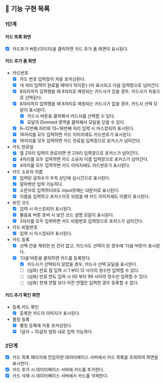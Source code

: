 ## 📝 기능 구현 목록

### 1단계

#### 카드 목록 화면

- [x] 카드추가 버튼(이미지)을 클릭하면 카드 추가 폼 화면이 표시된다.

#### 카드 추가 폼 화면

- 카드번호
  - [x] 카드 번호 입력창이 자동 포커싱된다.
  - [x] 네 자리 입력이 완료될 때마다 하이픈(-)이 표시되고 다음 입력창으로 넘어간다.
  - [x] 8자리까지 입력했을 때 8자리로 매칭되는 카드사가 있을 경우, 카드사가 자동으로 선택된다.
  - [x] 8자리까지 입력했을 때 8자리로 매칭되는 카드사가 없을 경우, 카드사 선택 모달이 표시된다.
    - [x] 카드사 버튼을 클릭해서 카드사를 선택할 수 있다.
    - [x] 모달의 Dimmed 영역을 클릭해서 모달을 닫을 수 있다.
  - [x] 9~12번째 자리와 13~16번째 자리 입력 시 마스킹되어 표시된다.
  - [x] 16자리를 모두 입력하면 카드 이미지에도 카드번호가 표시된다.
  - [x] 16자리를 모두 입력하면 카드 만료일 입력창으로 포커스가 넘어간다.
- 카드 만료일
  - [x] 월 2자리 입력이 완료되면 연 2자리 입력창으로 포커스가 넘어간다.
  - [x] 4자리를 모두 입력하면 카드 소유자 이름 입력창으로 포커스가 넘어간다.
  - [x] 4자리를 모두 입력하면 카드 이미지에도 카드번호가 표시된다.
- 카드 소유자 이름
  - [x] 입력된 글자수가 우측 상단에 실시간으로 표시된다.
  - [x] 알파벳만 입력 가능하다.
  - [x] 소문자로 입력하더라도 input창에는 대문자로 표시된다.
  - [x] 이름을 입력하고 포커스아웃 되었을 때 카드 이미지에도 이름이 표시된다.
- 보안 코드
  - [x] 입력 시 마스킹되어 표시된다.
  - [x] 물음표 버튼 호버 시 보안 코드 설명 모달이 표시된다.
  - [x] 3자리를 모두 입력하면 카드 비밀번호 입력창으로 포커스가 넘어간다.
- 카드 비밀번호
  - [x] 입력 시 마스킹되어 표시된다.
- 카드 등록
  - [x] 선택 칸을 제외한 빈 칸이 없고, 카드사도 선택이 된 경우에 '다음'버튼이 표시된다.
  - [x] '다음'버튼을 클릭하면 카드를 등록한다.
    - [x] 카드사가 선택되지 않았을 경우, 카드사 선택 모달을 표시한다.
    - [ ] (심화) 만료 월 입력 시 1 부터 12 사이의 정수만 입력할 수 있다.
    - [ ] (심화) 만료 연도 입력 시 00 부터 99 사이의 정수만 입력할 수 있다.
    - [ ] (심화) 현재 연월 보다 이전 연월은 입력한 경우 등록할 수 없다.

#### 카드 추가 확인 화면

- 등록 카드 확인
  - [x] 등록한 카드의 이미지가 표시된다.
- 별칭 등록
  - [x] 별칭 등록에 자동 포커싱된다.
  - [x] 1글자 ~ 10글자 범위 내로 입력 가능하다.

### 2단계

- [x] 카드 목록 페이지에 진입하면 데이터베이스 서버에서 카드 목록을 조회하여 화면을 표시한다.
- [x] 카드 추가 시 데이터베이스 서버에 카드를 추가한다.
- [x] 카드 삭제 시 데이터베이스 서버에서 카드를 삭제한다.
